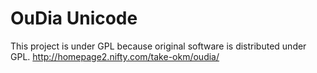 OuDia Unicode
=======================
This project is under GPL because original software is distributed under GPL.
http://homepage2.nifty.com/take-okm/oudia/
